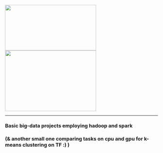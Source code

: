 <img src="https://github.com/suyashdamle/ScalableDataMining/blob/master/images/hadoop.png" width="300" height="150" />        <img src="https://github.com/suyashdamle/ScalableDataMining/blob/master/images/spark.png" width="300" height="200" />

***
### Basic big-data projects employing hadoop and spark 
### (& another small one comparing tasks on cpu and gpu for k-means clustering on TF  :) )
